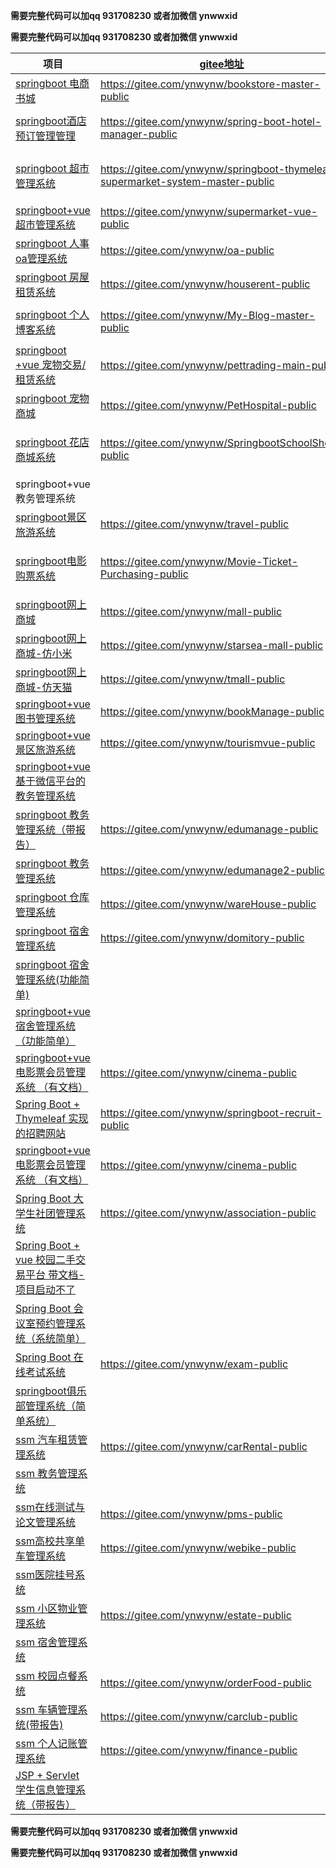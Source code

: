 **需要完整代码可以加qq 931708230 或者加微信 ynwwxid**

**需要完整代码可以加qq 931708230 或者加微信 ynwwxid**



| 项目                                                         | [gitee地址](https://gitee.com/ynwynw/projects)               | [github地址](https://github.com/ynwynw)                      |
| ------------------------------------------------------------ | ------------------------------------------------------------ | ------------------------------------------------------------ |
| [springboot 电商书城](https://gitee.com/ynwynw/bookstore-master-public) | https://gitee.com/ynwynw/bookstore-master-public             | https://github.com/ynwynw/bookstore-master-public            |
| [springboot酒店预订管理管理](https://gitee.com/ynwynw/spring-boot-hotel-manager-public) | https://gitee.com/ynwynw/spring-boot-hotel-manager-public    | [https://github.com/ynwynw/spring-boot-hotel-manager-public](https://gitee.com/ynwynw/spring-boot-hotel-manager-public) |
| [springboot 超市管理系统](https://gitee.com/ynwynw/springboot-thymeleaf-supermarket-system-master-public) | https://gitee.com/ynwynw/springboot-thymeleaf-supermarket-system-master-public | [https://github.com/ynwynw/springboot-thymeleaf-supermarket-system-master-public](https://gitee.com/ynwynw/springboot-thymeleaf-supermarket-system-master-public) |
| [springboot+vue 超市管理系统](https://gitee.com/ynwynw/supermarket-vue-public) | https://gitee.com/ynwynw/supermarket-vue-public              | https://github.com/ynwynw/supermarket-vue-public             |
| [springboot 人事oa管理系统](https://gitee.com/ynwynw/oa-public) | https://gitee.com/ynwynw/oa-public                           | [https://github.com/ynwynw/oa-public](https://gitee.com/ynwynw/oa-public) |
| [springboot 房屋租赁系统](https://gitee.com/ynwynw/houserent-public) | https://gitee.com/ynwynw/houserent-public                    | [https://github.com/ynwynw/houserent-public](https://gitee.com/ynwynw/houserent-public) |
| [springboot 个人博客系统](https://gitee.com/ynwynw/My-Blog-master-public) | https://gitee.com/ynwynw/My-Blog-master-public               | [https://github.com/ynwynw/My-Blog-master-public](https://gitee.com/ynwynw/My-Blog-master-public) |
| [springboot +vue 宠物交易/租赁系统](https://gitee.com/ynwynw/pettrading-main-public) | https://gitee.com/ynwynw/pettrading-main-public              | [https://github.com/ynwynw/pettrading-main-public](https://gitee.com/ynwynw/pettrading-main-public) |
| [springboot 宠物商城](https://gitee.com/ynwynw/PetHospital-public) | https://gitee.com/ynwynw/PetHospital-public                  | https://github.com/ynwynw/-PetHospital-public                |
| [springboot 花店商城系统](https://gitee.com/ynwynw/SpringbootSchoolShop-public) | https://gitee.com/ynwynw/SpringbootSchoolShop-public         | [https://github.com/ynwynw/SpringbootSchoolShop-public](https://gitee.com/ynwynw/SpringbootSchoolShop-public) |
| springboot+vue 教务管理系统                                  |                                                              |                                                              |
| [springboot景区旅游系统](https://gitee.com/ynwynw/travel)    | https://gitee.com/ynwynw/travel-public                       | [https://github.com/ynwynw/travel-public](https://gitee.com/ynwynw/travel-public) |
| [springboot电影购票系统](https://gitee.com/ynwynw/Movie-Ticket-Purchasing-public) | https://gitee.com/ynwynw/Movie-Ticket-Purchasing-public      | [https://github.com/ynwynw/Movie-Ticket-Purchasing-public](https://gitee.com/ynwynw/Movie-Ticket-Purchasing-public) |
| [springboot网上商城](https://gitee.com/ynwynw/mall-public)   | https://gitee.com/ynwynw/mall-public                         | [https://github.com/ynwynw/mall-public](https://gitee.com/ynwynw/mall-public) |
| [springboot网上商城-仿小米](https://gitee.com/ynwynw/starsea-mall-public) | https://gitee.com/ynwynw/starsea-mall-public                 | [https://github.com/ynwynw/starsea-mall-public](https://gitee.com/ynwynw/starsea-mall-public) |
| [springboot网上商城-仿天猫](https://gitee.com/ynwynw/tmall-public) | https://gitee.com/ynwynw/tmall-public                        | [https://github.com/ynwynw/tmall-public](https://gitee.com/ynwynw/tmall-public) |
| [springboot+vue图书管理系统](https://gitee.com/ynwynw/bookManage-public) | https://gitee.com/ynwynw/bookManage-public                   | [https://github.com/ynwynw/bookManage-public](https://gitee.com/ynwynw/bookManage-public) |
| [springboot+vue景区旅游系统](https://gitee.com/ynwynw/tourismvue-public) | https://gitee.com/ynwynw/tourismvue-public                   | [https://github.com/ynwynw/tourismvue-public](https://gitee.com/ynwynw/tourismvue-public) |
| [springboot+vue 基于微信平台的教务管理系统]()                |                                                              |                                                              |
| [springboot 教务管理系统（带报告）](https://gitee.com/ynwynw/edumanage-public) | https://gitee.com/ynwynw/edumanage-public                    | [https://github.com/ynwynw/edumanage-public](https://gitee.com/ynwynw/edumanage-public) |
| [springboot 教务管理系统](https://gitee.com/ynwynw/edumanage2-public) | https://gitee.com/ynwynw/edumanage2-public                   | [https://github.com/ynwynw/edumanage2-public](https://gitee.com/ynwynw/edumanage2-public) |
| [springboot 仓库管理系统](https://gitee.com/ynwynw/wareHouse-public) | https://gitee.com/ynwynw/wareHouse-public                    | [https://github.com/ynwynw/wareHouse-public](https://gitee.com/ynwynw/wareHouse-public) |
| [springboot 宿舍管理系统](https://gitee.com/ynwynw/domitory-public) | https://gitee.com/ynwynw/domitory-public                     | [https://github.com/ynwynw/domitory-public](https://gitee.com/ynwynw/domitory-public) |
| [springboot 宿舍管理系统(功能简单)](F:\毕业设计\宿舍管理系统\dorm_system-master) |                                                              |                                                              |
| [springboot+vue 宿舍管理系统（功能简单）](F:\毕业设计\宿舍管理系统\vue\DormAdmin-master) |                                                              |                                                              |
| [springboot+vue 电影票会员管理系统 （有文档）](https://gitee.com/ynwynw/cinema-public) | https://gitee.com/ynwynw/cinema-public                       | [https://github.com/ynwynw/cinema-public](https://gitee.com/ynwynw/cinema-public) |
| [Spring Boot + Thymeleaf 实现的招聘网站](https://gitee.com/ynwynw/springboot-recruit-public) | https://gitee.com/ynwynw/springboot-recruit-public           | [https://github.com/ynwynw/springboot-recruit-public](https://gitee.com/ynwynw/springboot-recruit-public) |
| [springboot+vue 电影票会员管理系统 （有文档）](https://gitee.com/ynwynw/cinema-public) | https://gitee.com/ynwynw/cinema-public                       | [https://github.com/ynwynw/cinema-public](https://gitee.com/ynwynw/cinema-public) |
| [Spring Boot 大学生社团管理系统](https://gitee.com/ynwynw/association-public) | https://gitee.com/ynwynw/association-public                  | [https://github.com/ynwynw/association-public](https://gitee.com/ynwynw/association-public) |
| [Spring Boot + vue 校园二手交易平台 带文档-项目启动不了]()   |                                                              |                                                              |
| [Spring Boot 会议室预约管理系统（系统简单）](F:\毕业设计\会议室预约系统\conference_room-master) |                                                              |                                                              |
| [Spring Boot  在线考试系统](https://gitee.com/ynwynw/carRental-public) | https://gitee.com/ynwynw/exam-public                         | https://github.com/ynwynw/exam-public                        |
| [springboot俱乐部管理系统（简单系统）](F:\毕业设计\俱乐部系统\clubmanagement-master) |                                                              |                                                              |
| [ssm 汽车租赁管理系统](https://gitee.com/ynwynw/carRental-public) | https://gitee.com/ynwynw/carRental-public                    | [https://github.com/ynwynw/carRental-public](https://gitee.com/ynwynw/carRental-public) |
| [ssm 教务管理系统](F:\毕业设计\教务管理系统\oa.zip)          |                                                              |                                                              |
| [ssm在线测试与论文管理系统](https://gitee.com/ynwynw/pms-public) | https://gitee.com/ynwynw/pms-public                          | [https://github.com/ynwynw/pms-public](https://gitee.com/ynwynw/pms-public) |
| [ssm高校共享单车管理系统](https://gitee.com/ynwynw/webike-public) | https://gitee.com/ynwynw/webike-public                       | [https://github.com/ynwynw/webike-public](https://gitee.com/ynwynw/webike-public) |
| [ssm医院挂号系统](F:\毕业设计\医院挂号系统\Hospital-master)  |                                                              |                                                              |
| [ssm 小区物业管理系统](https://gitee.com/ynwynw/estate-public) | https://gitee.com/ynwynw/estate-public                       | [https://github.com/ynwynw/estate-public](https://gitee.com/ynwynw/estate-public) |
| [ssm 宿舍管理系统](F:\毕业设计\宿舍管理系统\ssm\DormitoryManager-master) |                                                              |                                                              |
| [ssm 校园点餐系统](https://gitee.com/ynwynw/orderFood-public) | https://gitee.com/ynwynw/orderFood-public                    | [https://github.com/ynwynw/orderFood-public](https://gitee.com/ynwynw/orderFood-public) |
| [ssm 车辆管理系统(带报告)](https://gitee.com/ynwynw/pms-public) | https://gitee.com/ynwynw/carclub-public                      | https://github.com/ynwynw/carclub-public                     |
| [ssm 个人记账管理系统](https://gitee.com/ynwynw/webike-public) | https://gitee.com/ynwynw/finance-public                      | https://github.com/ynwynw/finance-public                     |
| [JSP + Servlet 学生信息管理系统（带报告）](F:\毕业设计\学生管理系统) |                                                              |                                                              |

**需要完整代码可以加qq 931708230 或者加微信 ynwwxid**

**需要完整代码可以加qq 931708230 或者加微信 ynwwxid**
